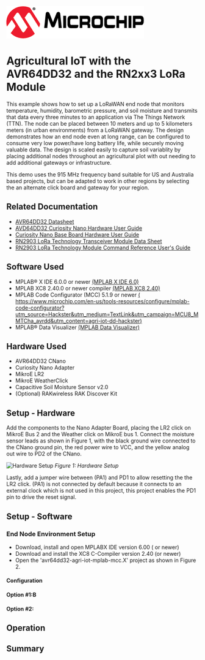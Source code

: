 [![MCHP](images/microchip.png)](https://www.microchip.com)

# Agricultural IoT with the AVR64DD32 and the RN2xx3 LoRa Module
This example shows how to set up a LoRaWAN end node that monitors temperature, humidity, barometric pressure, and soil moisture and transmits that data every three minutes to an application via The Things Network (TTN).  The node can be placed between 10 meters and up to 5 kilometers meters (in urban environments) from a LoRaWAN gateway. The design demonstrates how an end node even at long range, can be configured to consume very low power/have long battery life, while securely moving valuable data.  The design is scaled easily to capture soil variablity by placing additional nodes throughout an agricultural plot with out needing to add additional gateways or infrastructure.

This demo uses the 915 MHz frequency band suitable for US and Australia based projects, but can be adapted to work in other regions by selecting the an alternate click board and gateway for your region.
## Related Documentation
- [AVR64DD32 Datasheet](https://ww1.microchip.com/downloads/aemDocuments/documents/MCU08/ProductDocuments/DataSheets/AVR64DD32-28-Prelim-DataSheet-DS40002315B.pdf)
- [AVD64DD32 Curiosity Nano Hardware User Guide](https://ww1.microchip.com/downloads/aemDocuments/documents/MCU08/ProductDocuments/UserGuides/AVR64DD32CNANO-Prel-HW-UserGuide-DS50003323.pdf)
- [Curiosity Nano Base Board Hardware User Guide](https://ww1.microchip.com/downloads/en/DeviceDoc/Curiosity-Nano-Base-for-Click-boards-User-Guide-50002839B.pdf)
- [RN2903 LoRa Technology Transceiver Module Data Sheet](https://ww1.microchip.com/downloads/en/DeviceDoc/50002390E.pdf)
- [RN2903 LoRa Technology Module Command Reference User's Guide](http://ww1.microchip.com/downloads/en/DeviceDoc/40001811A.pdf)
  
## Software Used
- MPLAB® X IDE 6.0.0 or newer [(MPLAB X IDE 6.0)]()
- MPLAB XC8 2.40.0 or newer compiler [(MPLAB XC8 2.40)]()
- MPLAB Code Configurator (MCC) 5.1.9 or newer [(
https://www.microchip.com/en-us/tools-resources/configure/mplab-code-configurator?utm_source=Hackster&utm_medium=TextLink&utm_campaign=MCU8_MMTCha_avrdd&utm_content=agri-iot-dd-hackster)]()
- MPLAB® Data Visualizer [(MPLAB Data Visualizer)](https://www.microchip.com/en-us/tools-resources/debug/mplab-data-visualizer)

## Hardware Used
- AVR64DD32 CNano
- Curiosity Nano Adapter
- MikroE LR2
- MikroE WeatherClick
- Capacitive Soil Moisture Sensor v2.0
- (Optional) RAKwireless RAK Discover Kit

## Setup - Hardware
Add the components to the Nano Adapter Board, placing the LR2 click on MikroE Bus 2 and the Weather click on MikroE bus 1.  Connect the moisture sensor leads as shown in Figure 1, with the black ground wire connected to the CNano ground pin, the red power wire to VCC, and the yellow analog out wire to PD2 of the CNano.

![Hardware Setup](images/Hardware%20Setup.png)
*Figure 1: Hardware Setup*

Lastly, add a jumper wire between (PA1) and PD1 to allow resetting the the LR2 click.  (PA1) is not connected by default because it connects to an external clock which is not used in this project, this project enables the PD1 pin to drive the reset signal.

## Setup - Software
### End Node Environment Setup
- Download, install and open MPLABX IDE version 6.00 ( or newer)
- Download and install the XC8 C-Compiler version 2.40 (or newer)
- Open the 'avr64dd32-agri-iot-mplab-mcc.X' project as shown in Figure 2.

#### Configuration

#### Option #1:B


#### Option #2:

## Operation


## Summary